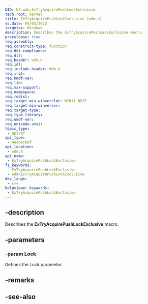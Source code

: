 ```yaml
---
UID: NF:wdm.ExTryAcquirePushLockExclusive
tech.root: kernel
title: ExTryAcquirePushLockExclusive (wdm.h)
ms.date: 04/03/2023
targetos: Windows
description: Describes the ExTryAcquirePushLockExclusive macro.
prerelease: true
req.assembly: 
req.construct-type: function
req.ddi-compliance: 
req.dll: 
req.header: wdm.h
req.idl: 
req.include-header: Wdm.h
req.irql: 
req.kmdf-ver: 
req.lib: 
req.max-support: 
req.namespace: 
req.redist: 
req.target-min-winverclnt: WIN11_NEXT
req.target-min-winversvr: 
req.target-type: 
req.type-library: 
req.umdf-ver: 
req.unicode-ansi: 
topic_type:
 - apiref
api_type:
 - HeaderDef
api_location:
 - wdm.h
api_name:
 - ExTryAcquirePushLockExclusive
f1_keywords:
 - ExTryAcquirePushLockExclusive
 - wdm/ExTryAcquirePushLockExclusive
dev_langs:
 - c++
helpviewer_keywords:
 - ExTryAcquirePushLockExclusive
---
```


## -description

Describes the **ExTryAcquirePushLockExclusive** macro.

## -parameters

### -param Lock

Defines the *Lock* parameter.

## -remarks

## -see-also
